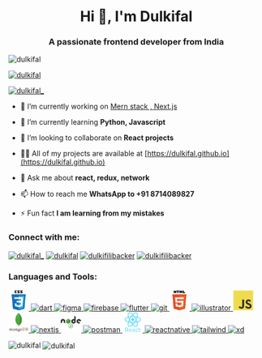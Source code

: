  
<h1 align="center">Hi 👋, I'm Dulkifal</h1>
<h3 align="center">A passionate frontend developer from India</h3>

<p align="left"> <img src="https://komarev.com/ghpvc/?username=dulkifal&label=Profile%20views&color=0e75b6&style=flat" alt="dulkifal" /> </p>

<p align="left"> <a href="https://github.com/ryo-ma/github-profile-trophy"><img src="https://github-profile-trophy.vercel.app/?username=dulkifal" alt="dulkifal" /></a> </p>

<p align="left"> <a href="https://twitter.com/dulkifal_" target="blank"><img src="https://img.shields.io/twitter/follow/dulkifal_?logo=twitter&style=for-the-badge" alt="dulkifal_" /></a> </p>

- 🔭 I’m currently working on [Mern stack , Next.js ](https://nextjs.org/)

- 🌱 I’m currently learning **Python, Javascript**

- 👯 I’m looking to collaborate on **React projects**

- 👨‍💻 All of my projects are available at [https://dulkifal.github.io](https://dulkifal.github.io)

- 💬 Ask me about **react, redux, network**

- 📫 How to reach me **WhatsApp to +91 8714089827**

- ⚡ Fun fact **I am learning from my mistakes**

<h3 align="left">Connect with me:</h3>
<p align="left">
<a href="https://twitter.com/dulkifal_" target="blank"><img align="center" src="https://raw.githubusercontent.com/rahuldkjain/github-profile-readme-generator/master/src/images/icons/Social/twitter.svg" alt="dulkifal_" height="30" width="40" /></a>
<a href="https://linkedin.com/in/dulkifal" target="blank"><img align="center" src="https://raw.githubusercontent.com/rahuldkjain/github-profile-readme-generator/master/src/images/icons/Social/linked-in-alt.svg" alt="dulkifal" height="30" width="40" /></a>
<a href="https://fb.com/dulkifilibacker" target="blank"><img align="center" src="https://raw.githubusercontent.com/rahuldkjain/github-profile-readme-generator/master/src/images/icons/Social/facebook.svg" alt="dulkifilibacker" height="30" width="40" /></a>
<a href="https://instagram.com/dulkifilibacker" target="blank"><img align="center" src="https://raw.githubusercontent.com/rahuldkjain/github-profile-readme-generator/master/src/images/icons/Social/instagram.svg" alt="dulkifilibacker" height="30" width="40" /></a>
</p>

<h3 align="left">Languages and Tools:</h3>
<p align="left"> <a href="https://www.w3schools.com/css/" target="_blank" rel="noreferrer"> <img src="https://raw.githubusercontent.com/devicons/devicon/master/icons/css3/css3-original-wordmark.svg" alt="css3" width="40" height="40"/> </a> <a href="https://dart.dev" target="_blank" rel="noreferrer"> <img src="https://www.vectorlogo.zone/logos/dartlang/dartlang-icon.svg" alt="dart" width="40" height="40"/> </a> <a href="https://www.figma.com/" target="_blank" rel="noreferrer"> <img src="https://www.vectorlogo.zone/logos/figma/figma-icon.svg" alt="figma" width="40" height="40"/> </a> <a href="https://firebase.google.com/" target="_blank" rel="noreferrer"> <img src="https://www.vectorlogo.zone/logos/firebase/firebase-icon.svg" alt="firebase" width="40" height="40"/> </a> <a href="https://flutter.dev" target="_blank" rel="noreferrer"> <img src="https://www.vectorlogo.zone/logos/flutterio/flutterio-icon.svg" alt="flutter" width="40" height="40"/> </a> <a href="https://git-scm.com/" target="_blank" rel="noreferrer"> <img src="https://www.vectorlogo.zone/logos/git-scm/git-scm-icon.svg" alt="git" width="40" height="40"/> </a> <a href="https://www.w3.org/html/" target="_blank" rel="noreferrer"> <img src="https://raw.githubusercontent.com/devicons/devicon/master/icons/html5/html5-original-wordmark.svg" alt="html5" width="40" height="40"/> </a> <a href="https://www.adobe.com/in/products/illustrator.html" target="_blank" rel="noreferrer"> <img src="https://www.vectorlogo.zone/logos/adobe_illustrator/adobe_illustrator-icon.svg" alt="illustrator" width="40" height="40"/> </a> <a href="https://developer.mozilla.org/en-US/docs/Web/JavaScript" target="_blank" rel="noreferrer"> <img src="https://raw.githubusercontent.com/devicons/devicon/master/icons/javascript/javascript-original.svg" alt="javascript" width="40" height="40"/> </a> <a href="https://www.mongodb.com/" target="_blank" rel="noreferrer"> <img src="https://raw.githubusercontent.com/devicons/devicon/master/icons/mongodb/mongodb-original-wordmark.svg" alt="mongodb" width="40" height="40"/> </a> <a href="https://nextjs.org/" target="_blank" rel="noreferrer"> <img src="https://cdn.worldvectorlogo.com/logos/nextjs-2.svg" alt="nextjs" width="40" height="40"/> </a> <a href="https://nodejs.org" target="_blank" rel="noreferrer"> <img src="https://raw.githubusercontent.com/devicons/devicon/master/icons/nodejs/nodejs-original-wordmark.svg" alt="nodejs" width="40" height="40"/> </a> <a href="https://postman.com" target="_blank" rel="noreferrer"> <img src="https://www.vectorlogo.zone/logos/getpostman/getpostman-icon.svg" alt="postman" width="40" height="40"/> </a> <a href="https://reactjs.org/" target="_blank" rel="noreferrer"> <img src="https://raw.githubusercontent.com/devicons/devicon/master/icons/react/react-original-wordmark.svg" alt="react" width="40" height="40"/> </a> <a href="https://reactnative.dev/" target="_blank" rel="noreferrer"> <img src="https://reactnative.dev/img/header_logo.svg" alt="reactnative" width="40" height="40"/> </a> <a href="https://tailwindcss.com/" target="_blank" rel="noreferrer"> <img src="https://www.vectorlogo.zone/logos/tailwindcss/tailwindcss-icon.svg" alt="tailwind" width="40" height="40"/> </a> <a href="https://www.adobe.com/products/xd.html" target="_blank" rel="noreferrer"> <img src="https://cdn.worldvectorlogo.com/logos/adobe-xd.svg" alt="xd" width="40" height="40"/> </a> </p>

<p><img align="left" src="https://github-readme-stats.vercel.app/api/top-langs?username=dulkifal&show_icons=true&locale=en&layout=compact" alt="dulkifal" /></p>

<p>&nbsp;<img align="center" src="https://github-readme-stats.vercel.app/api?username=dulkifal&show_icons=true&locale=en" alt="dulkifal" /></p>

<!--
**dulkifal/dulkifal** is a ✨ _special_ ✨ repository because its `README.md` (this file) appears on your GitHub profile.

Here are some ideas to get you started:

- 🔭 I’m currently working on ... React JS PROJECT 
- 🌱 I’m currently learning ... Rust 
- 👯 I’m looking to collaborate on ... TEAMS 
- 🤔 I’m looking for help with ... Redux
- 💬 Ask me about ... MY CODE
- 📫 How to reach me: ... WHATSAPP OR TELEGRAM IN THIS NUMBER 0918714089827
- 😄 Pronouns: ... 
- ⚡ Fun fact: ... LEARING FROM MISTAKES 
-->
